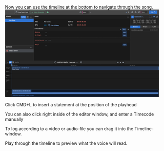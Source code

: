 Now you can use the timeline at the bottom to navigate through the song.
![New Song Added](../../generated/screenshots/editorWindow-6-newsongineditor.png)

Click CMD+L to insert a statement at the position of the playhead

You can also click right inside of the editor window, and enter a Timecode manually

To log according to a video or audio-file you can drag it into the Timeline-window.

Play through the timeline to preview what the voice will read.
